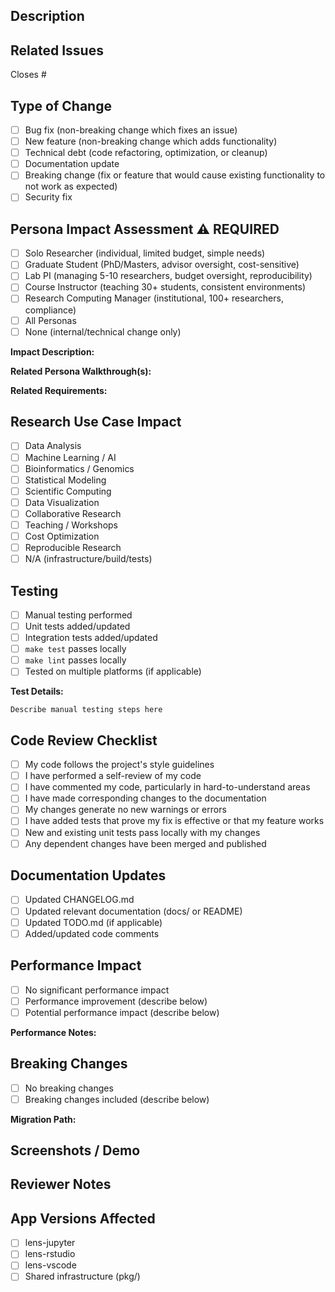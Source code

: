 ## Description

<!-- Provide a clear and concise description of your changes -->

## Related Issues

<!-- Link to related issues using #issue_number or "Closes #123" -->

Closes #

## Type of Change

<!-- Check all that apply -->

- [ ] Bug fix (non-breaking change which fixes an issue)
- [ ] New feature (non-breaking change which adds functionality)
- [ ] Technical debt (code refactoring, optimization, or cleanup)
- [ ] Documentation update
- [ ] Breaking change (fix or feature that would cause existing functionality to not work as expected)
- [ ] Security fix

## Persona Impact Assessment ⚠️ REQUIRED

<!-- Which researcher personas benefit from this change? Check all that apply -->
<!-- See docs/USER_SCENARIOS/ for detailed persona descriptions -->

- [ ] Solo Researcher (individual, limited budget, simple needs)
- [ ] Graduate Student (PhD/Masters, advisor oversight, cost-sensitive)
- [ ] Lab PI (managing 5-10 researchers, budget oversight, reproducibility)
- [ ] Course Instructor (teaching 30+ students, consistent environments)
- [ ] Research Computing Manager (institutional, 100+ researchers, compliance)
- [ ] All Personas
- [ ] None (internal/technical change only)

**Impact Description:**
<!-- REQUIRED: Describe how this change improves the experience for selected personas -->
<!-- Example: "Solo Researchers can now preview costs before launching, addressing their #1 concern (budget anxiety)" -->


**Related Persona Walkthrough(s):**
<!-- Optional: Link to USER_SCENARIOS/ docs if this addresses a documented pain point -->
<!-- Example: docs/USER_SCENARIOS/01_SOLO_RESEARCHER_WALKTHROUGH.md - Pain Point #3 -->


**Related Requirements:**
<!-- Optional: Link to USER_REQUIREMENTS.md if this implements a requirement -->
<!-- Example: Implements REQ-2.1 (Cost Preview Before Launch) -->


## Research Use Case Impact

<!-- Which research use cases does this affect? Check all that apply -->

- [ ] Data Analysis
- [ ] Machine Learning / AI
- [ ] Bioinformatics / Genomics
- [ ] Statistical Modeling
- [ ] Scientific Computing
- [ ] Data Visualization
- [ ] Collaborative Research
- [ ] Teaching / Workshops
- [ ] Cost Optimization
- [ ] Reproducible Research
- [ ] N/A (infrastructure/build/tests)

## Testing

<!-- Describe the testing you performed -->

- [ ] Manual testing performed
- [ ] Unit tests added/updated
- [ ] Integration tests added/updated
- [ ] `make test` passes locally
- [ ] `make lint` passes locally
- [ ] Tested on multiple platforms (if applicable)

**Test Details:**
```
Describe manual testing steps here
```

## Code Review Checklist

<!-- Verify these before requesting review -->

- [ ] My code follows the project's style guidelines
- [ ] I have performed a self-review of my code
- [ ] I have commented my code, particularly in hard-to-understand areas
- [ ] I have made corresponding changes to the documentation
- [ ] My changes generate no new warnings or errors
- [ ] I have added tests that prove my fix is effective or that my feature works
- [ ] New and existing unit tests pass locally with my changes
- [ ] Any dependent changes have been merged and published

## Documentation Updates

- [ ] Updated CHANGELOG.md
- [ ] Updated relevant documentation (docs/ or README)
- [ ] Updated TODO.md (if applicable)
- [ ] Added/updated code comments

## Performance Impact

<!-- Describe any performance implications -->

- [ ] No significant performance impact
- [ ] Performance improvement (describe below)
- [ ] Potential performance impact (describe below)

**Performance Notes:**


## Breaking Changes

<!-- If this includes breaking changes, describe migration path -->

- [ ] No breaking changes
- [ ] Breaking changes included (describe below)

**Migration Path:**


## Screenshots / Demo

<!-- Add screenshots, terminal output, or demo videos if applicable -->


## Reviewer Notes

<!-- Any additional context for reviewers -->


## App Versions Affected

<!-- Check all that apply -->

- [ ] lens-jupyter
- [ ] lens-rstudio
- [ ] lens-vscode
- [ ] Shared infrastructure (pkg/)

